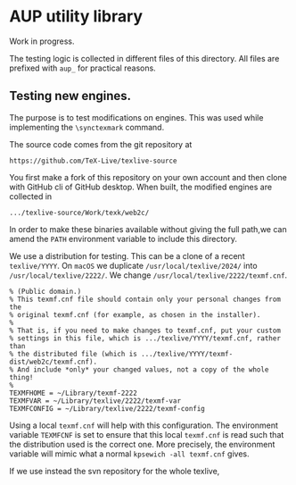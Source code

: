 # AUP utility library

Work in progress.

The testing logic is collected in different files of this directory.
All files are prefixed with `aup_` for practical reasons.

## Testing new engines.

The purpose is to test modifications on engines. This was used while implementing the `\synctexmark` command.

The source code comes from the git repository at
```
https://github.com/TeX-Live/texlive-source
```
You first make a fork of this repository on your own account and then clone with GitHub cli of GitHub desktop. When built, the modified engines are collected in
```
.../texlive-source/Work/texk/web2c/
```
In order to make these binaries available without giving the full path,we can amend the `PATH` environment variable to include this directory.

We use a distribution for testing. This can be a clone of a recent `texlive/YYYY`. On `macOS` we duplicate `/usr/local/texlive/2024/` into `/usr/local/texlive/2222/`. We change `/usr/local/texlive/2222/texmf.cnf`.
```
% (Public domain.)
% This texmf.cnf file should contain only your personal changes from the
% original texmf.cnf (for example, as chosen in the installer).
%
% That is, if you need to make changes to texmf.cnf, put your custom
% settings in this file, which is .../texlive/YYYY/texmf.cnf, rather than
% the distributed file (which is .../texlive/YYYY/texmf-dist/web2c/texmf.cnf).
% And include *only* your changed values, not a copy of the whole thing!
%
TEXMFHOME = ~/Library/texmf-2222
TEXMFVAR = ~/Library/texlive/2222/texmf-var
TEXMFCONFIG = ~/Library/texlive/2222/texmf-config
```

Using a local `texmf.cnf` will help with this configuration.
The environment variable `TEXMFCNF` is set to ensure that this local `texmf.cnf` is read such that the distribution used is the correct one. More precisely, the environment variable will mimic what a normal `kpsewich -all texmf.cnf` gives.

If we use instead the svn repository for the whole texlive,
